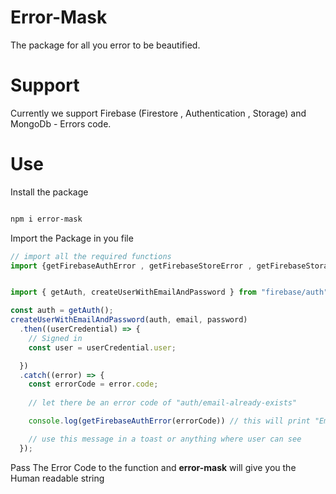 # Error-Mask

The package for all you error to be beautified.

# Support

Currently we support Firebase (Firestore , Authentication , Storage) and MongoDb - Errors code.

# Use

Install the package

```bash

npm i error-mask

```

Import the Package in you file

```jsx
// import all the required functions
import {getFirebaseAuthError , getFirebaseStoreError , getFirebaseStorageError , getMongoError} from "error-mask"


import { getAuth, createUserWithEmailAndPassword } from "firebase/auth";

const auth = getAuth();
createUserWithEmailAndPassword(auth, email, password)
  .then((userCredential) => {
    // Signed in 
    const user = userCredential.user;

  })
  .catch((error) => {
    const errorCode = error.code;
    
    // let there be an error code of "auth/email-already-exists"

    console.log(getFirebaseAuthError(errorCode)) // this will print "Email Already in Use"

    // use this message in a toast or anything where user can see
  });

```

Pass The Error Code to the function and **error-mask** will give you the Human readable string


